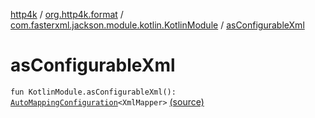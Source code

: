 [http4k](../../index.md) / [org.http4k.format](../index.md) / [com.fasterxml.jackson.module.kotlin.KotlinModule](index.md) / [asConfigurableXml](./as-configurable-xml.md)

# asConfigurableXml

`fun KotlinModule.asConfigurableXml(): `[`AutoMappingConfiguration`](../-auto-mapping-configuration/index.md)`<XmlMapper>` [(source)](https://github.com/http4k/http4k/blob/master/http4k-format-jackson-xml/src/main/kotlin/org/http4k/format/ConfgurableJacksonXml.kt#L14)
